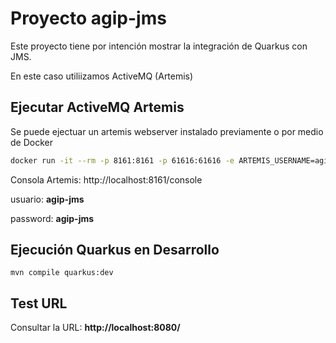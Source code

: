 # Proyecto agip-jms 

Este proyecto tiene por intención mostrar la integración de Quarkus con JMS.

En este caso utiliizamos ActiveMQ (Artemis)

## Ejecutar ActiveMQ Artemis
Se puede ejectuar un artemis webserver instalado previamente o por medio de Docker

```bash
docker run -it --rm -p 8161:8161 -p 61616:61616 -e ARTEMIS_USERNAME=agip-jms -e ARTEMIS_PASSWORD=agip-jms vromero/activemq-artemis:2.9.0-alpine
```
Consola Artemis: http://localhost:8161/console

usuario: **agip-jms**

password: **agip-jms**

## Ejecución Quarkus en Desarrollo

```shell script
mvn compile quarkus:dev
```

## Test URL

Consultar la URL:
**http://localhost:8080/**
